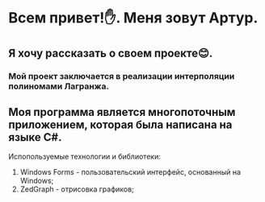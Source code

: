 # <h1> Всем привет!:raised_hand:. Меня зовут Артур.
## <h2> Я хочу рассказать о своем проекте:blush:.
### <h3> Мой проект заключается в реализации интерполяции полиномами Лагранжа.
Моя программа является многопоточным приложением, которая была написана на языке C#.
 ---
Испопользуемые технологии и библиотеки:
  1. Windows Forms - пользовательский интерфейс, основанный на Windows;
  2. ZedGraph - отрисовка графиков;
